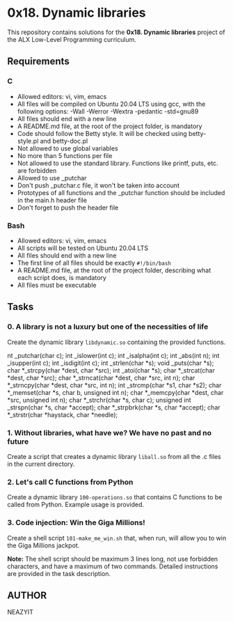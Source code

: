 # 0x18. Dynamic libraries

This repository contains solutions for the **0x18. Dynamic libraries** project of the ALX Low-Level Programming curriculum.

## Requirements

### C

- Allowed editors: vi, vim, emacs
- All files will be compiled on Ubuntu 20.04 LTS using gcc, with the following options: -Wall -Werror -Wextra -pedantic -std=gnu89
- All files should end with a new line
- A README.md file, at the root of the project folder, is mandatory
- Code should follow the Betty style. It will be checked using betty-style.pl and betty-doc.pl
- Not allowed to use global variables
- No more than 5 functions per file
- Not allowed to use the standard library. Functions like printf, puts, etc. are forbidden
- Allowed to use _putchar
- Don't push _putchar.c file, it won't be taken into account
- Prototypes of all functions and the _putchar function should be included in the main.h header file
- Don't forget to push the header file

### Bash

- Allowed editors: vi, vim, emacs
- All scripts will be tested on Ubuntu 20.04 LTS
- All files should end with a new line
- The first line of all files should be exactly `#!/bin/bash`
- A README.md file, at the root of the project folder, describing what each script does, is mandatory
- All files must be executable

## Tasks

### 0. A library is not a luxury but one of the necessities of life

Create the dynamic library `libdynamic.so` containing the provided functions.

nt _putchar(char c);
int _islower(int c);
int _isalpha(int c);
int _abs(int n);
int _isupper(int c);
int _isdigit(int c);
int _strlen(char *s);
void _puts(char *s);
char *_strcpy(char *dest, char *src);
int _atoi(char *s);
char *_strcat(char *dest, char *src);
char *_strncat(char *dest, char *src, int n);
char *_strncpy(char *dest, char *src, int n);
int _strcmp(char *s1, char *s2);
char *_memset(char *s, char b, unsigned int n);
char *_memcpy(char *dest, char *src, unsigned int n);
char *_strchr(char *s, char c);
unsigned int _strspn(char *s, char *accept);
char *_strpbrk(char *s, char *accept);
char *_strstr(char *haystack, char *needle);


### 1. Without libraries, what have we? We have no past and no future

Create a script that creates a dynamic library `liball.so` from all the .c files in the current directory.

### 2. Let's call C functions from Python

Create a dynamic library `100-operations.so` that contains C functions to be called from Python. Example usage is provided.

### 3. Code injection: Win the Giga Millions!

Create a shell script `101-make_me_win.sh` that, when run, will allow you to win the Giga Millions jackpot.

**Note:** The shell script should be maximum 3 lines long, not use forbidden characters, and have a maximum of two commands. Detailed instructions are provided in the task description.

## AUTHOR

NEAZYIT
